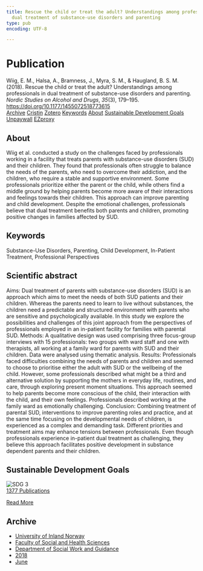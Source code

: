 ```yaml
---
title: Rescue the child or treat the adult? Understandings among professionals in
  dual treatment of substance-use disorders and parenting
type: pub
encoding: UTF-8

---
```

<h1>Publication</h1>
<article id="csl-bib-container-9FBT8T93" class="csl-bib-container">
  <div class="csl-bib-body"> <div class="csl-entry">Wiig, E. M., Halsa, A., Bramness, J., Myra, S. M., &#38; Haugland, B. S. M. (2018). Rescue the child or treat the adult? Understandings among professionals in dual treatment of substance-use disorders and parenting. <i>Nordic Studies on Alcohol and Drugs</i>, <i>35</i>(3), 179–195. <a href="https://doi.org/10.1177/1455072518773615">https://doi.org/10.1177/1455072518773615</a></div> </div>
  <div class="csl-bib-buttons">
    <a href="#taxonomy-article-9FBT8T93" alt="archive" class="csl-bib-button">Archive</a>
    <a href="https://app.cristin.no/results/show.jsf?id=1590615" alt="Cristin" class="csl-bib-button">Cristin</a>
    <a href="http://zotero.org/groups/5881554/items/9FBT8T93" alt="Zotero" class="csl-bib-button">Zotero</a>
    <a href="#keywords-article-9FBT8T93" alt="keywords" class="csl-bib-button">Keywords</a>
    <a href="#about-article-9FBT8T93" alt="about_pub" class="csl-bib-button">About</a>
    <a href="#sdg-article-9FBT8T93" alt="sdg" class="csl-bib-button">Sustainable Development Goals</a>
    <a href="https://journals.sagepub.com/doi/pdf/10.1177/1455072518773615" alt="Unpaywall" class="csl-bib-button">Unpaywall</a>
    <a href="https://journals.sagepub.com/doi/pdf/10.1177/1455072518773615" alt="EZproxy" class="csl-bib-button">EZproxy</a>
  </div>
  <div id="csl-bib-meta-container-9FBT8T93"></div>
</article>
<div id="csl-bib-meta-9FBT8T93" class="csl-bib-meta">
  <article id="about-article-9FBT8T93" class="about_pub-article">
    <h1>About</h1>
    Wiig et al. conducted a study on the challenges faced by professionals working in a facility that treats parents with substance-use disorders (SUD) and their children. They found that professionals often struggle to balance the needs of the parents, who need to overcome their addiction, and the children, who require a stable and supportive environment. Some professionals prioritize either the parent or the child, while others find a middle ground by helping parents become more aware of their interactions and feelings towards their children. This approach can improve parenting and child development. Despite the emotional challenges, professionals believe that dual treatment benefits both parents and children, promoting positive changes in families affected by SUD.
  </article>
  <article id="keywords-article-9FBT8T93" class="keywords-article">
    <h1>Keywords</h1>
    Substance-Use Disorders, Parenting, Child Development, In-Patient Treatment, Professional Perspectives
  </article>
  <article id="abstract-article-9FBT8T93" class="abstract-article">
    <h1>Scientific abstract</h1>
    Aims: Dual treatment of parents with substance-use disorders (SUD) is an approach which aims to meet the needs of both SUD patients and their children. Whereas the parents need to learn to live without substances, the children need a predictable and structured environment with parents who are sensitive and psychologically available. In this study we explore the possibilities and challenges of this joint approach from the perspectives of professionals employed in an in-patient facility for families with parental SUD. Methods: A qualitative design was used comprising three focus-group interviews with 15 professionals: two groups with ward staff and one with therapists, all working at a family ward for parents with SUD and their children. Data were analysed using thematic analysis. Results: Professionals faced difficulties combining the needs of parents and children and seemed to choose to prioritise either the adult with SUD or the wellbeing of the child. However, some professionals described what might be a third and alternative solution by supporting the mothers in everyday life, routines, and care, through exploring present moment situations. This approach seemed to help parents become more conscious of the child, their interaction with the child, and their own feelings. Professionals described working at the family ward as emotionally challenging. Conclusion: Combining treatment of parental SUD, interventions to improve parenting roles and practice, and at the same time focusing on the developmental needs of children, is experienced as a complex and demanding task. Different priorities and treatment aims may enhance tensions between professionals. Even though professionals experience in-patient dual treatment as challenging, they believe this approach facilitates positive development in substance dependent parents and their children.
  </article>
  <article id="sdg-article-9FBT8T93" class="sdg-article">
    <h1>Sustainable Development Goals</h1>
    <div class="sdg-container"><div id="sdg3" class="sdg">
        <img src="{{< params subfolder >}}images/sdg/sdg03_en.png" class="image" alt="SDG 3">
        <div class="sdg-overlay">
          <a href="{{< params subfolder >}}en/archive/?sdg=3#archive" class="sdg-publication-count"><span>1377</span> Publications</a>
          <p><a href="https://sdgs.un.org/goals/goal3" class="sdg-read-more">Read More</a></p>
        </div>
      </div></div>
  </article>
  <article id="taxonomy-article-9FBT8T93" class="taxonomy-article">
    <h1>Archive</h1>
    <ul>
      <li><a href="{{< params subfolder >}}en/archive/?key=3DCRN523">University of Inland Norway</a></li>
      <li><a href="{{< params subfolder >}}en/archive/?key=IDKFS3MX">Faculty of Social and Health Sciences</a></li>
      <li><a href="{{< params subfolder >}}en/archive/?key=CU4VFGCV">Department of Social Work and Guidance</a></li>
      <li><a href="{{< params subfolder >}}en/archive/?key=6YFFCMG5">2018</a></li>
      <li><a href="{{< params subfolder >}}en/archive/?key=XJGW92IU">June</a></li>
    </ul>
  </article>
</div>
